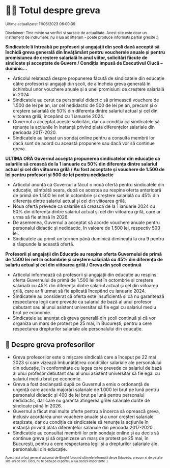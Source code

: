 # 👩‍🏫 Totul despre greva
<sub>Ultima actualizare: 11/06/2023 06:00:39</sub>

<sub>Disclaimer: Tine minte sa verifici si sursele de actualitate. Acest site este doar un instrument de indrumare: nu il lua ad litteram - poate produce informatii partial gresite :)</sub>

**Sindicatele îi întreabă pe profesori și angajații din școli dacă acceptă să închidă greva generală din Învățământ pentru voucherele anuale și pentru promisiunea de creștere salarială în anul viitor, solicitări făcute de sindicate și acceptate de Guvern / Condiția impusă de Executivul Ciucă – duminic...**

- Articolul relatează despre propunerea făcută de sindicatele din educație către profesori și angajați din școli, de a încheia greva generală în schimbul unor vouchere anuale și a unei promisiuni de creștere salarială în 2024.
- Sindicatele au cerut ca personalul didactic să primească vouchere de 1.500 de lei pe an, iar cel nedidactic de 500 de lei pe an, precum și o creștere salarială de 50% din diferența dintre salariul actual și cel din viitoarea grilă, începând cu 1 ianuarie 2024.
- Guvernul a acceptat aceste solicitări, dar cu condiția ca sindicatele să renunțe la acțiunile în instanță privind plata diferențelor salariale din perioada 2017-2020.
- Sindicatele au lansat un sondaj online pentru a consulta membrii lor dacă sunt de acord cu această propunere sau dacă vor să continue greva.

**ULTIMA ORĂ Guvernul acceptă propunerea sindicatelor din educație ca salariile să crească de la 1 ianuarie cu 50% din diferența dintre salariul actual și cel din viitoarea grilă / Au fost acceptate și vouchere de 1.500 de lei pentru profesori și 500 de lei pentru nedidactic**

- Articolul anunță că Guvernul a făcut o nouă ofertă pentru sindicatele din educație, sâmbătă seara, după ce acestea au respins oferta anterioară de primă de 1.500 lei net în octombrie și creștere salarială cu 45% din diferența dintre salariul actual și cel din viitoarea grilă.
- Noua ofertă prevede ca salariile să crească de la 1 ianuarie 2024 cu 50% din diferența dintre salariul actual și cel din viitoarea grilă, care ar urma să fie atinsă în 2026.
- De asemenea, Guvernul a acceptat să acorde vouchere anuale pentru personalul didactic și nedidactic, în valoare de 1.500 lei, respectiv 500 lei.
- Sindicatele au primit un termen până duminică dimineața la ora 9 pentru a răspunde la această ofertă.

**Profesorii și angajații din Educație au respins oferta Guvernului de primă de 1.500 lei net în octombrie și creștere salarială cu 45% din diferența de salariu actual și cel din viitoarea grilă / Greva din școli continuă**

- Articolul informează că profesorii și angajații din educație au respins oferta Guvernului de primă de 1.500 lei net în octombrie și creștere salarială cu 45% din diferența dintre salariul actual și cel din viitoarea grilă, care ar fi urmat să fie aplicată începând cu ianuarie 2024.
- Sindicatele au considerat că oferta este insuficientă și că nu garantează respectarea legii care prevede ca salariul de bază al unui profesor debutant sau al unui asistent universitar să fie egal cu salariul mediu brut pe economie.
- Sindicatele au anunțat că greva generală din școli continuă și că vor organiza un marș de protest pe 25 mai, în București, pentru a cere respectarea drepturilor salariale ale personalului din educație.

## 🏫 Despre greva profesorilor

- Greva profesorilor este o mișcare sindicală care a început pe 22 mai 2023 și care vizează îmbunătățirea condițiilor salariale ale personalului din educație, în conformitate cu legea care prevede ca salariul de bază al unui profesor debutant sau al unui asistent universitar să fie egal cu salariul mediu brut pe economie.
- Greva a fost declanșată după ce Guvernul a emis o ordonanță de urgență care acorda majorări salariale de 1.000 lei brut pe lună pentru personalul didactic și 400 de lei brut pe lună pentru personalul nedidactic, dar care nu garanta atingerea grilei salariale dorite de sindicate până în 2026.
- Guvernul a făcut mai multe oferte pentru a încerca să oprească greva, inclusiv acordarea unor vouchere anuale și a unor creșteri salariale etapizate, dar cu condiția ca sindicatele să renunțe la acțiunile în instanță privind plata diferențelor salariale din perioada 2017-2020.
- Sindicatele au consultat membrii lor prin sondaje online și au decis să continue greva și să organizeze un marș de protest pe 25 mai, în București, pentru a cere respectarea legii și a drepturilor salariale ale personalului din educație.


<sub><sub>Acest text a fost generat automat de BingAI folosind ultimele informatii de pe Edupedu, precum si de pe alte site-uri de stiri. Deci, nu te baza pe el pentru a lua decizii importante :)</sub></sub>